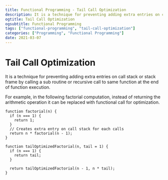 ```yaml
---
title: Functional Programming - Tail Call Optimization
description: It is a technique for preventing adding extra entries on call stack or stack frame by calling a sub routine or recursive call to same function at the end of function execution.
ogtitle: Tail Call Optimization
ogsubtitle: Functional Programming
tags: ["functional-programming", "tail-call-optimization"]
categories: ["Programming", "Functional Programming"]
date: 2021-03-07
---
```


# Tail Call Optimization

It is a technique for preventing adding extra entries on call stack or stack frame by calling a sub routine or recursive call to same function at the end of function execution.

For example, in the following factorial computation, instead of returning the arithmetic operation it can be replaced with functional call for optimization.

```
function factorial(n) {
  if (n === 1) {
    return 1;
  }
  // Creates extra entry on call stack for each calls
  return n * factorial(n - 1);
}
```

```
function tailOptimizedFactorial(n, tail = 1) {
  if (n === 1) {
    return tail;
  }

  return tailOptimizedFactorial(n - 1, n * tail);
}
```
